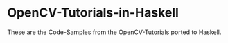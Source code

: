 OpenCV-Tutorials-in-Haskell
===========================

These are the Code-Samples from the OpenCV-Tutorials ported to Haskell.